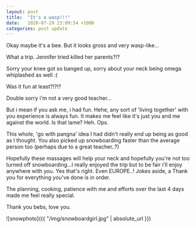 ```yaml
---
layout: post
title:  "It's a wasp!!!"
date:   2020-07-29 23:09:54 +1000
categories: post update
---
```


Okay maybe it's a bee. But it looks gross and very wasp-like...

What a trip. Jennifer tried killed her parents?!?

Sorry your knee got so banged up, sorry about your neck being omega whiplashed as well :(

Was it fun at least?!?!? 

Double sorry i'm not a very good teacher...

But i mean if you ask me, i had fun. Hehe, any sort of 'living together' with you experience is always fun. It makes me feel like it's just you and me against the world. Is that lame? Heh. Ops.

This whole, 'go with pangna' idea I had didn't really end up being as good as I thought. You also picked up snowboarding faster than the average person too (perhaps due to a great teacher..?)

Hopefully these massages will help your neck and hopefully you're not too turned off snowboarding...I really enjoyed the trip but to be fair i'll enjoy anywhere with you. Yes that's right. Even EUROPE..! Jokes aside, a Thank you for everything you've done is in order. 

The planning, cooking, patience with me and efforts over the last 4 days made me feel really special. 

Thank you bebs, love you.

![snowphoto]({{ "/img/snowboardgirl.jpg" | absolute_url }})